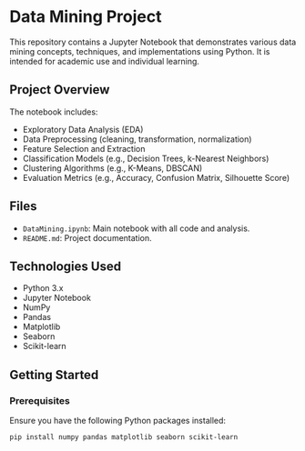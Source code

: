 # Data Mining Project

This repository contains a Jupyter Notebook that demonstrates various data mining concepts, techniques, and implementations using Python. It is intended for academic use and individual learning.

## Project Overview

The notebook includes:
- Exploratory Data Analysis (EDA)
- Data Preprocessing (cleaning, transformation, normalization)
- Feature Selection and Extraction
- Classification Models (e.g., Decision Trees, k-Nearest Neighbors)
- Clustering Algorithms (e.g., K-Means, DBSCAN)
- Evaluation Metrics (e.g., Accuracy, Confusion Matrix, Silhouette Score)

## Files

- `DataMining.ipynb`: Main notebook with all code and analysis.
- `README.md`: Project documentation.

## Technologies Used

- Python 3.x
- Jupyter Notebook
- NumPy
- Pandas
- Matplotlib
- Seaborn
- Scikit-learn

## Getting Started

### Prerequisites

Ensure you have the following Python packages installed:
```bash
pip install numpy pandas matplotlib seaborn scikit-learn
